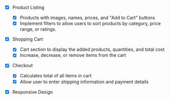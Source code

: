 - [x] Product Listing

  - [x] Products with images, names, prices, and "Add to Cart" buttons
  - [x] Implement filters to allow users to sort products by category, price range, or ratings.

- [x] Shopping Cart

  - [x] Cart section to display the added products, quantities, and total cost
  - [x] Increase, decrease, or remove items from the cart

- [x] Checkout

  - [x] Calculates total of all items in cart
  - [x] Allow user to enter shipping information and payment details

- [x] Responsive Design
